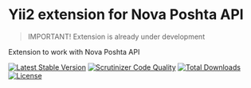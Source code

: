 Yii2 extension for Nova Poshta API
==================================

 > IMPORTANT! Extension is already under development

Extension to work with Nova Poshta API

[![Latest Stable Version](https://poser.pugx.org/joni-jones/yii2-novaposhta/v/stable)](https://packagist.org/packages/joni-jones/yii2-novaposhta)
[![Scrutinizer Code Quality](https://scrutinizer-ci.com/g/joni-jones/yii2-novaposhta/badges/quality-score.png?b=master)](https://scrutinizer-ci.com/g/joni-jones/yii2-novaposhta/?branch=master)
[![Total Downloads](https://poser.pugx.org/joni-jones/yii2-novaposhta/downloads)](https://packagist.org/packages/joni-jones/yii2-novaposhta)
[![License](https://poser.pugx.org/joni-jones/yii2-novaposhta/license)](https://packagist.org/packages/joni-jones/yii2-novaposhta)

